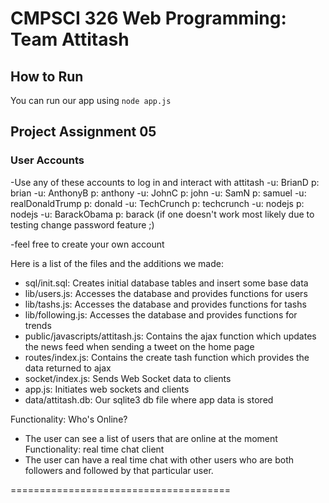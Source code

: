 # CMPSCI 326 Web Programming: Team Attitash 
 
## How to Run
You can run our app using `node app.js`
 
## Project Assignment 05

### User Accounts
-Use any of these accounts to log in and interact with attitash
-u: BrianD p: brian
-u: AnthonyB p: anthony
-u: JohnC p: john
-u: SamN p: samuel
-u: realDonaldTrump p: donald
-u: TechCrunch p: techcrunch
-u: nodejs p: nodejs
-u: BarackObama p: barack
(if one doesn't work most likely due to testing change password feature ;)

-feel free to create your own account

Here is a list of the files and the additions we made:

- sql/init.sql: Creates initial database tables and insert some base data
- lib/users.js: Accesses the database and provides functions for users
- lib/tashs.js: Accesses the database and provides functions for tashs
- lib/following.js: Accesses the database and provides functions for trends
- public/javascripts/attitash.js: Contains the ajax function which updates the news feed when sending a tweet on the home page
- routes/index.js: Contains the create tash function which provides the data returned to ajax 
- socket/index.js: Sends Web Socket data to clients 
- app.js: Initiates web sockets and clients
- data/attitash.db: Our sqlite3 db file where app data is stored

Functionality: Who's Online?
- The user can see a list of users that are online at the moment
Functionality: real time chat client
- The user can have a real time chat with other users who are both followers and followed by that particular user.

======================================
